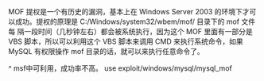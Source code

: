 MOF 提权是一个有历史的漏洞，基本上在 Windows Server 2003 的环境下才可以成功。提权的原理是 C:/Windows/system32/wbem/mof/ 目录下的 mof 文件每 隔一段时间（几秒钟左右）都会被系统执行，因为这个 MOF 里面有一部分是 VBS 脚本，所以可以利用这个 VBS 脚本来调用 CMD 来执行系统命令，如果 MySQL 有权限操作 mof 目录的话，就可以来执行任意命令了。

^
msf中可利用，成功率不高。
use exploit/windows/mysql/mysql_mof



